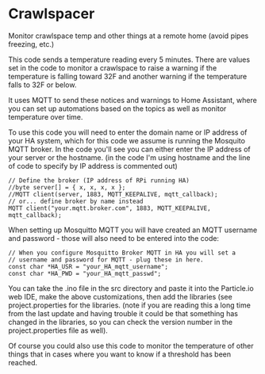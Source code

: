 # Crawlspacer
Monitor crawlspace temp and other things at a remote home (avoid pipes freezing, etc.)

This code sends a temperature reading every 5 minutes.  There are values set in the code
to monitor a crawlspace to raise a warning if the temperature is falling toward 32F
and another warning if the temperature falls to 32F or below. 

It uses MQTT to send these notices and warnings to Home Assistant, where you can set
up automations based on the topics as well as monitor temperature over time.

To use this code you will need to enter the domain name or IP address of your HA system,
which for this code we assume is running the Mosquito MQTT broker. In the code you'll
see you can either enter the IP address of your server or the hostname. (in the code
I'm using hostname and the line of code to specify by IP address is commented out)

```
// Define the broker (IP address of RPi running HA)
//byte server[] = { x, x, x, x };
//MQTT client(server, 1883, MQTT_KEEPALIVE, mqtt_callback);
// or... define broker by name instead
MQTT client("your.mqtt.broker.com", 1883, MQTT_KEEPALIVE, mqtt_callback);
```

When setting up Mosquitto MQTT you will have created an MQTT username and password -
those will also need to be entered into the code:

```
// When you configure Mosquitto Broker MQTT in HA you will set a
// username and password for MQTT - plug these in here.
const char *HA_USR = "your_HA_mqtt_username";
const char *HA_PWD = "your_HA_mqtt_passwd";
```

You can take the .ino file in the src directory and paste it into the Particle.io web IDE,
make the above customizations, then add the libraries (see project.properties for
the libraries. (note if you are reading this a long time from the last update and
having trouble it could be that something has changed in the libraries, so you
can check the version number in the project.properties file as well).

Of course you could also use this code to monitor the temperature of other things that
in cases where you want to know if a threshold has been reached.


